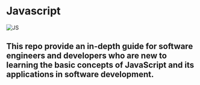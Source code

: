# Javascript

![JS](https://github.com/Mckarc/learning-javascript/assets/87942938/20ce591a-4177-4857-8a67-3b43537cb267)

## This repo provide an in-depth guide for software engineers and developers who are new to learning the basic concepts of JavaScript and its applications in software development.
